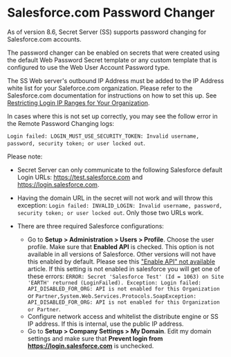 [title]: # (Salesforce.com Password Changer)
[tags]: # (RPC, Remote Password Changing, Salesforce)
[priority]: # (1000)

# Salesforce.com Password Changer

As of version 8.6, Secret Server (SS) supports password changing for Salesforce.com accounts.

The password changer can be enabled on secrets that were created using the default Web Password Secret template or any custom template that is configured to use the Web User Account Password type.

The SS Web server's outbound IP Address must be added to the IP Address white list for your Saleforce.com organization. Please refer to the Salesforce.com documentation for instructions on how to set this up. See [Restricting Login IP Ranges for Your Organization](https://help.salesforce.com/apex/htviewhelpdoc?id=security_networkaccess.htm&language=en_US).

In cases where this is not set up correctly, you may see the follow error in the Remote Password Changing logs:

`Login failed: LOGIN_MUST_USE_SECURITY_TOKEN: Invalid username, password, security token; or user locked out`.

Please note:

- Secret Server can only communicate to the following Salesforce default Login URLs: https://test.salesforce.com and https://login.salesforce.com.

- Having the domain URL in the secret will not work and will throw this exception: `Login failed: INVALID_LOGIN: Invalid username, password, security token; or user locked out`. Only those two URLs work.

- There are three required Salesforce configurations:

  - Go to **Setup \> Administration \> Users \> Profile**. Choose the user profile. Make sure that **Enabled API** is checked. This option is not available in all versions of Salesforce. Other versions  will not have this enabled by default. Please see this ["Enable API" not available](https://developer.salesforce.com/forums/?id=906F0000000BaW7IAK) article. If this setting is not enabled in salesforce you will get one of these errors: `ERROR: Secret 'Salesforce Test' (Id = 1063) on Site 'EARTH' returned (LoginFailed). Exception: Login failed: API_DISABLED_FOR_ORG: API is not enabled for this Organization` or `Partner,System.Web.Services.Protocols.SoapException: API_DISABLED_FOR_ORG: API is not enabled for this Organization or Partner`.
  - Configure network access and whitelist the distribute engine or SS IP address. If this is internal, use the public IP address.
  - Go to **Setup \> Company Settings \> My Domain**. Edit my domain settings and make sure that **Prevent login from https://login.salesforce.com** is unchecked.
